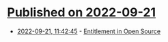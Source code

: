 # [Published on 2022-09-21](index.md)

* [2022-09-21, 11:42:45](https://lobste.rs/s/u5cf2e/entitlement_open_source) - [Entitlement in Open Source](https://mikemcquaid.com/entitlement-in-open-source/)
